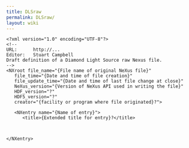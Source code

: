 ```yaml
---
title: DLSraw
permalink: DLSraw/
layout: wiki
---
```


    <?xml version="1.0" encoding="UTF-8"?>
    <!--
    URL:      http://...
    Editor:   Stuart Campbell
    Draft definition of a Diamond Light Source raw Nexus file.
    -->
    <NXroot file_name="{File name of original NeXus file}" 
       file_time="{Date and time of file creation}" 
       file_update_time="{Date and time of last file change at close}" 
       NeXus_version="{Version of NeXus API used in writing the file}" 
       HDF_version="?" 
       HDF5_version="?" 
       creator="{facility or program where file originated}?">

       <NXentry name="{Name of entry}">
          <title>{Extended title for entry}?</title>
       
      

    </NXentry>
